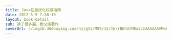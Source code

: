```yaml
---
title: Java性能优化权威指南
date: 2017-5-9 7:30:10
layout: book-detail
sub: 读了很多遍，教父级著作
coverUrl: //img10.360buyimg.com/n1/g13/M09/15/1E/rBEhUlMEatcIAAAAAAVMw6OwOPYAAIwSwIOpu0ABUzb978.jpg
---
```


